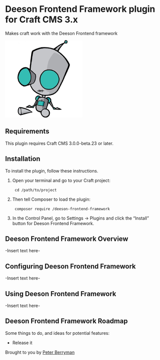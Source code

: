 # Deeson Frontend Framework plugin for Craft CMS 3.x

Makes craft work with the Deeson Frontend framework

![Screenshot](resources/img/plugin-logo.png)

## Requirements

This plugin requires Craft CMS 3.0.0-beta.23 or later.

## Installation

To install the plugin, follow these instructions.

1. Open your terminal and go to your Craft project:

        cd /path/to/project

2. Then tell Composer to load the plugin:

        composer require /deeson-frontend-framework

3. In the Control Panel, go to Settings → Plugins and click the “Install” button for Deeson Frontend Framework.

## Deeson Frontend Framework Overview

-Insert text here-

## Configuring Deeson Frontend Framework

-Insert text here-

## Using Deeson Frontend Framework

-Insert text here-

## Deeson Frontend Framework Roadmap

Some things to do, and ideas for potential features:

* Release it

Brought to you by [Peter Berryman](deeson.co.uk)
